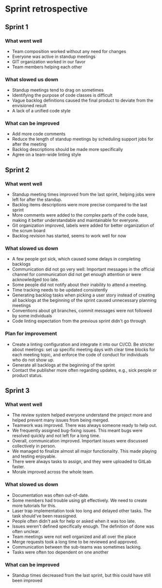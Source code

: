 # Sprint retrospective

## Sprint 1

### What went well

- Team composition worked without any need for changes
- Everyone was active in standup meetings
- GIT organization worked in our favor
- Team members helping each other

### What slowed us down

- Standup meetings tend to drag on sometimes
- Identifying the purpose of code classes is difficult
- Vague backlog definitions caused the final product to deviate from the envisioned result
- A lack of a unified code style

### What can be improved

- Add more code comments
- Reduce the length of standup meetings by scheduling support jobs for after the meeting
- Backlog descriptions should be made more specifically
- Agree on a team-wide linting style

## Sprint 2

### What went well

- Standup meeting times improved from the last sprint, helping jobs were left for
after the standup.
- Backlog items descriptions were more precise compared to the last sprint
- More comments were added to the complex parts of the code base, making it
better understandable and maintainable for everyone.
- Git organization improved, labels were added for better organization of the
scrum board
- Backlog revision has started, seems to work well for now

### What slowed us down

- A few people got sick, which caused some delays in completing backlogs
- Communication did not go very well: Important messages in the official
channel for communication did not get enough attention or were acknowledged too late.
- Some people did not notify about their inability to attend a meeting.
- Time tracking needs to be updated consistently
- Generating backlog tasks when picking a user story instead of creating
all backlogs at the beginning of the sprint caused unnecessary planning
meetings
- Conventions about git branches, commit messages were not followed by
some individuals
- Code linting expectation from the previous sprint didn't go through

### Plan for improvement

- Create a linting configuration and integrate it into our CI/CD.
Be stricter about meetings: set up specific meeting days with
clear time blocks for each meeting topic, and enforce the code of conduct for
individuals who do not show up.
- Generate all backlogs at the beginning of the sprint
- Contact the publisher more often regarding updates, e.g., sick people or product status.

## Sprint 3

### What went well

- The review system helped everyone understand the project more and helped prevent many issues from being merged.
- Teamwork was improved. There was always someone ready to help out.
- We frequently assigned bug-fixing issues. This meant bugs were resolved quickly and not left for a long time.
- Overall, communication improved. Important issues were discussed collectively in person.
- We managed to finalize almost all major functionality. This made playing and testing enjoyable.
- There were always tasks to assign, and they were uploaded to GitLab faster.
- Morale improved across the whole team.

### What slowed us down

- Documentation was often out-of-date.
- Some members had trouble using git effectively. We need to create more tutorials for this.
- Laser trap implementation took too long and delayed other tasks. The task should've been reassigned.
- People often didn't ask for help or asked when it was too late.
- Issues weren't defined specifically enough. The definition of done was often unclear.
- Team meetings were not well organized and all over the place
- Merge requests took a long time to be reviewed and approved.
- Communication between the sub-teams was sometimes lacking.
- Tasks were often too dependent on one another

### What can be improved

- Standup times decreased from the last sprint, but this could have still been improved